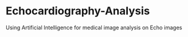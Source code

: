 # Echocardiography-Analysis
Using Artificial Intelligence for medical image analysis on Echo images

